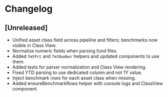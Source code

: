 # Changelog

## [Unreleased]
- Unified asset class field across pipeline and filters; benchmarks now visible in Class View.
- Normalize numeric fields when parsing fund files.
- Added `fmtPct` and `fmtNumber` helpers and updated components to use them.
- Added tests for parser normalization and Class View rendering.
- Fixed YTD parsing to use dedicated column and not 1Y value.
- Inject benchmark rows for each asset class when missing.
- Added ensureBenchmarkRows helper with console logs and ClassView component.
